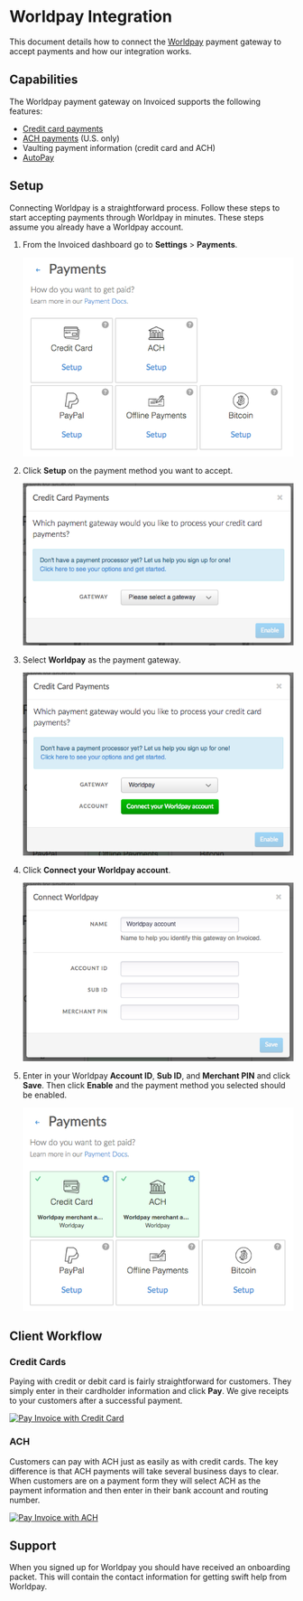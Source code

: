 # Worldpay Integration

This document details how to connect the [Worldpay](https://worldpay.com) payment gateway to accept payments and how our integration works.

## Capabilities

The Worldpay payment gateway on Invoiced supports the following features:

- [Credit card payments](/docs/payments/card)
- [ACH payments](/docs/payments/ach) (U.S. only)
- Vaulting payment information (credit card and ACH)
- [AutoPay](/docs/guides/autopay)

## Setup

Connecting Worldpay is a straightforward process. Follow these steps to start accepting payments through Worldpay in minutes. These steps assume you already have a Worldpay account.

1. From the Invoiced dashboard go to **Settings** > **Payments**.

   [![Payment Settings](../img/payment-settings.png)](../img/payment-settings.png)

2. Click **Setup** on the payment method you want to accept.

   [![Credit Card Payments Setup](../img/credit-card-payment-setup.png)](../img/credit-card-payment-setup.png)

3. Select **Worldpay** as the payment gateway.

   [![Worldpay Payments Setup](../img/worldpay-setup.png)](../img/worldpay-setup.png)

4. Click **Connect your Worldpay account**.

   [![Worldpay Settings Page](../img/worldpay-connect.png)](../img/worldpay-connect.png)

5. Enter in your Worldpay **Account ID**, **Sub ID**, and **Merchant PIN** and click **Save**. Then click **Enable** and the payment method you selected should be enabled.

   [![Worldpay Payments Enabled](../img/worldpay-enabled.png)](../img/worldpay-enabled.png)

## Client Workflow

### Credit Cards

Paying with credit or debit card is fairly straightforward for customers. They simply enter in their cardholder information and click **Pay**. We give receipts to your customers after a successful payment.

[![Pay Invoice with Credit Card](/docs/img/pay-invoice-credit-card.png)](/docs/img/pay-invoice-credit-card.png)

### ACH

Customers can pay with ACH just as easily as with credit cards. The key difference is that ACH payments will take several business days to clear. When customers are on a payment form they will select ACH as the payment information and then enter in their bank account and routing number.

[![Pay Invoice with ACH](/docs/img/pay-invoice-ach.png)](/docs/img/pay-invoice-ach.png)

## Support

When you signed up for Worldpay you should have received an onboarding packet. This will contain the contact information for getting swift help from Worldpay.